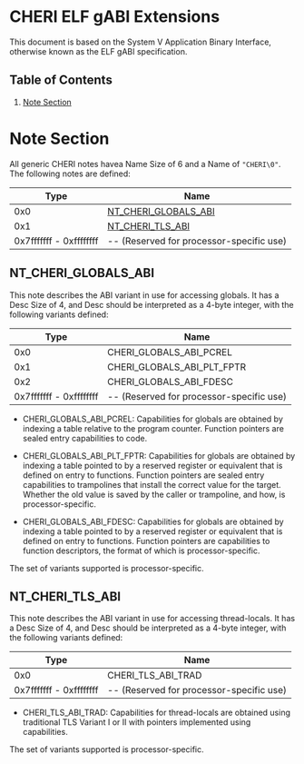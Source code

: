# CHERI ELF gABI Extensions

This document is based on the System V Application Binary Interface, otherwise
known as the ELF gABI specification.

## Table of Contents
1. [Note Section](#note-section)

# <a name=note-section></a> Note Section

All generic CHERI notes havea Name Size of 6 and a Name of `"CHERI\0"`. The
following notes are defined:

Type                    | Name
------------------------|----------------------------------------------
0x0                     | [NT_CHERI_GLOBALS_ABI](#nt-cheri-globals-abi)
0x1                     | [NT_CHERI_TLS_ABI](#nt-cheri-tls-abi)
0x7fffffff - 0xffffffff | -- (Reserved for processor-specific use)

## <a name=nt-cheri-globals-abi></a> NT_CHERI_GLOBALS_ABI

This note describes the ABI variant in use for accessing globals. It has a Desc
Size of 4, and Desc should be interpreted as a 4-byte integer, with the
following variants defined:

Type                    | Name
------------------------|----------------------------------------------
0x0                     | CHERI_GLOBALS_ABI_PCREL
0x1                     | CHERI_GLOBALS_ABI_PLT_FPTR
0x2                     | CHERI_GLOBALS_ABI_FDESC
0x7fffffff - 0xffffffff | -- (Reserved for processor-specific use)

* CHERI_GLOBALS_ABI_PCREL: Capabilities for globals are obtained by indexing a
  table relative to the program counter. Function pointers are sealed entry
  capabilities to code.

* CHERI_GLOBALS_ABI_PLT_FPTR: Capabilities for globals are obtained by indexing
  a table pointed to by a reserved register or equivalent that is defined on
  entry to functions. Function pointers are sealed entry capabilities to
  trampolines that install the correct value for the target. Whether the old
  value is saved by the caller or trampoline, and how, is processor-specific.

* CHERI_GLOBALS_ABI_FDESC: Capabilities for globals are obtained by indexing a
  table pointed to by a reserved register or equivalent that is defined on
  entry to functions. Function pointers are capabilities to function
  descriptors, the format of which is processor-specific.

The set of variants supported is processor-specific.

## <a name=nt-cheri-tls-abi></a> NT_CHERI_TLS_ABI

This note describes the ABI variant in use for accessing thread-locals. It has
a Desc Size of 4, and Desc should be interpreted as a 4-byte integer, with the
following variants defined:

Type                    | Name
------------------------|----------------------------------------------
0x0                     | CHERI_TLS_ABI_TRAD
0x7fffffff - 0xffffffff | -- (Reserved for processor-specific use)

* CHERI_TLS_ABI_TRAD: Capabilities for thread-locals are obtained using
  traditional TLS Variant I or II with pointers implemented using capabilities.

The set of variants supported is processor-specific.
